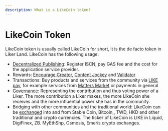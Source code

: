 ```yaml
---
description: What is a LikeCoin token?
---
```


# LikeCoin Token

LikeCoin token is usually called LikeCoin for short, it is the de facto token in Liker Land. LikeCoin has the following usage:

* [Decentralized Publishing](../decentralized-publishing/): Register ISCN, pay GAS fee and the cost for the application service provider.
* Rewards: [Encourage Creator](../../user-guide/liker-land/like.md), [Content Jockey](../../user-guide/liker-land/superlike.md) and [Validator](../stake/delegation-of-likecoin.md)
* Transactions: Buy products and services from the community via [LIKE pay](../wallet/like-pay.md), for example services from [Matters Market](../../user-guide/community/products-and-services.md) or payments in general
* [Governance](../governance/): Representing the contribution and thus voting power of a Liker. The more contribution a Liker makes, the more LikeCoin she receives and the more influential power she has in the community.
* Bridging with other communities and the traditional world: LikeCoin can be [exchanged](../trade/) into and from Stable Coin, Bitcoin,, TWD, HKD and other traditional and crypto currencies. The ticker of LikeCoin is LIKE in Liquid, DigiFinex, ZB. MyEthShp, Osmosis, Emeris crypto exchanges.
